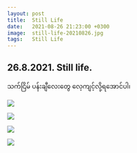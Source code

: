 ```yaml
---
layout: post
title:  Still Life
date:   2021-08-26 21:23:00 +0300
image:  still-life-20210826.jpg
tags:   Still Life
---
```

## 26.8.2021. Still life.
  သက်ငြိမ် ပန်းချီလေးတွေ လေ့ကျင့်လို့ရအောင်ပါ၊

![]({{site.baseurl}}/img/still-life-20210826/01.jpg)

![]({{site.baseurl}}/img/still-life-20210826/02.jpg)

![]({{site.baseurl}}/img/still-life-20210826/03.jpg)

![]({{site.baseurl}}/img/still-life-20210826/04.jpg)